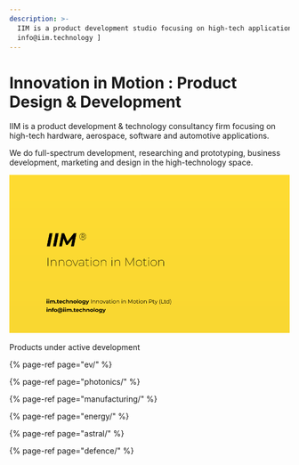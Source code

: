 ```yaml
---
description: >-
  IIM is a product development studio focusing on high-tech applications. [
  info@iim.technology ]
---
```


# Innovation in Motion : Product Design & Development

IIM is a product development & technology consultancy firm focusing on high-tech hardware, aerospace, software and automotive applications. 

We do full-spectrum development, researching and prototyping, business development, marketing and design in the high-technology space.



![](.gitbook/assets/iim-electric-vehicle-sybsystems.png)

Products under active development

{% page-ref page="ev/" %}

{% page-ref page="photonics/" %}

{% page-ref page="manufacturing/" %}

{% page-ref page="energy/" %}

{% page-ref page="astral/" %}

{% page-ref page="defence/" %}







